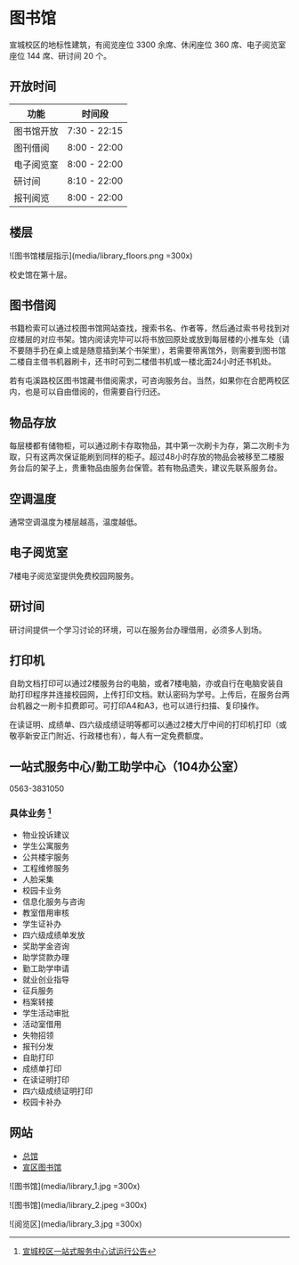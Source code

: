 
# 图书馆

宣城校区的地标性建筑，有阅览座位 3300 余席、休闲座位 360 席、电子阅览室座位 144 席、研讨间 20 个。

## 开放时间

| 功能       | 时间段       |
| ---------- | ------------ |
| 图书馆开放 | 7:30 - 22:15 |
| 图刊借阅   | 8:00 - 22:00 |
| 电子阅览室 | 8:00 - 22:00 |
| 研讨间     | 8:10 - 22:00 |
| 报刊阅览   | 8:00 - 22:00 |

## 楼层

![图书馆楼层指示](media/library_floors.png =300x)

校史馆在第十层。

## 图书借阅

书籍检索可以通过校图书馆网站查找，搜索书名、作者等，然后通过索书号找到对应楼层的对应书架。馆内阅读完毕可以将书放回原处或放到每层楼的小推车处（请不要随手扔在桌上或是随意插到某个书架里），若需要带离馆外，则需要到图书馆二楼自主借书机器刷卡，还书时可到二楼借书机或一楼北面24小时还书机处。

若有屯溪路校区图书馆藏书借阅需求，可咨询服务台。当然，如果你在合肥两校区内，也是可以自由借阅的，但需要自行归还。

## 物品存放

每层楼都有储物柜，可以通过刷卡存取物品，其中第一次刷卡为存，第二次刷卡为取，只有这两次保证能刷到同样的柜子。超过48小时存放的物品会被移至二楼服务台后的架子上，贵重物品由服务台保管。若有物品遗失，建议先联系服务台。

## 空调温度

通常空调温度为楼层越高，温度越低。

## 电子阅览室

7楼电子阅览室提供免费校园网服务。

## 研讨间

研讨间提供一个学习讨论的环境，可以在服务台办理借用，必须多人到场。

## 打印机

自助文档打印可以通过2楼服务台的电脑，或者7楼电脑，亦或自行在电脑安装自助打印程序并连接校园网，上传打印文档。默认密码为学号。上传后，在服务台两台机器之一刷卡扣费即可。可打印A4和A3，也可以进行扫描、复印操作。

在读证明、成绩单、四六级成绩证明等都可以通过2楼大厅中间的打印机打印（或敬亭新安正门附近、行政楼也有），每人有一定免费额度。

## 一站式服务中心/勤工助学中心（104办公室）

0563-3831050

### 具体业务 [^1]

- 物业投诉建议
- 学生公寓服务
- 公共楼宇服务
- 工程维修服务
- 人脸采集
- 校园卡业务
- 信息化服务与咨询
- 教室借用审核
- 学生证补办
- 四六级成绩单发放
- 奖助学金咨询
- 助学贷款办理
- 勤工助学申请
- 就业创业指导
- 征兵服务
- 档案转接
- 学生活动审批
- 活动室借用
- 失物招领
- 报刊分发
- 自助打印
- 成绩单打印
- 在读证明打印
- 四六级成绩证明打印
- 校园卡补办

## 网站

- [总馆](https://lib.hfut.edu.cn)
- [宣区图书馆](https://xclib.hfut.edu.cn)

![图书馆](media/library_1.jpg =300x)

![图书馆](media/library_2.jpeg =300x)

![阅览区](media/library_3.jpg =300x)

[^1]: [宣城校区一站式服务中心试运行公告](https://xgzx.hfut.edu.cn/96/1d/c689a38429/page.htm)
